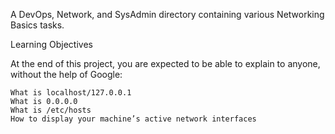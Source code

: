 A DevOps, Network, and SysAdmin directory containing various Networking Basics tasks.

Learning Objectives

At the end of this project, you are expected to be able to explain to anyone, without the help of Google:

    What is localhost/127.0.0.1
    What is 0.0.0.0
    What is /etc/hosts
    How to display your machine’s active network interfaces

